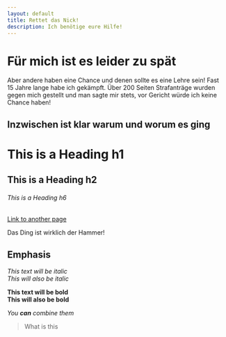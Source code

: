 ```yaml
---
layout: default
title: Rettet das Nick!
description: Ich benötige eure Hilfe!
---
```


# Für mich ist es leider zu spät

Aber andere haben eine Chance und denen sollte es eine Lehre sein!
Fast 15 Jahre lange habe ich gekämpft.
Über 200 Seiten Strafanträge wurden gegen mich gestellt und man sagte mir stets, vor Gericht würde ich keine Chance haben!

## Inzwischen ist klar warum und worum es ging

# This is a Heading h1
## This is a Heading h2
###### This is a Heading h6

[Link to another page](./pages/first.html)

Das Ding ist wirklich der Hammer!

## Emphasis

*This text will be italic*  
_This will also be italic_

**This text will be bold**  
__This will also be bold__

_You **can** combine them_

> What is this
